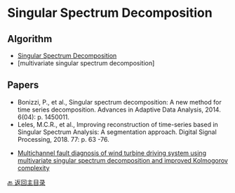 # Singular Spectrum Decomposition

## Algorithm
* [Singular Spectrum Decomposition](https://project.dke.maastrichtuniversity.nl/ssd/)
* [multivariate singular spectrum decomposition] 

## Papers

- Bonizzi, P., et al., Singular spectrum decomposition: A new method for time series decomposition. 
Advances in Adaptive Data Analysis, 2014. 6(04): p. 1450011.
- Leles, M.C.R., et al., Improving reconstruction of time-series based in Singular Spectrum Analysis: A segmentation approach. Digital Signal Processing, 2018. 77: p. 63
-76.
* [Multichannel fault diagnosis of wind turbine driving system using multivariate singular spectrum decomposition and improved Kolmogorov complexity](https://www.sciencedirect.com/science/article/abs/pii/S0960148121001750?casa_token=p4Uj1JcJqv4AAAAA:C_q0lm4CvWN6DWZ4K4SXfxHNYhvJ4WXOTQ7mFL-cNCfkKX79qfzfjXWMxomPqTZqJYdVTYhPJI0)

[:back: 返回主目录](../README.md)
